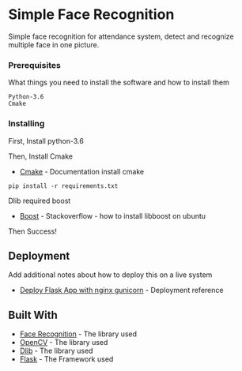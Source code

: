 # Simple Face Recognition

Simple face recognition for attendance system, detect and recognize multiple face in one picture.

### Prerequisites

What things you need to install the software and how to install them

```
Python-3.6
Cmake
```

### Installing

First, Install python-3.6

Then, Install Cmake
* [Cmake](https://cmake.org/install/) - Documentation install cmake

```
pip install -r requirements.txt
```

Dlib required boost
* [Boost](https://stackoverflow.com/questions/12578499/how-to-install-boost-on-ubuntu) - Stackoverflow - how to install libboost on ubuntu


Then Success!

## Deployment

Add additional notes about how to deploy this on a live system
* [Deploy Flask App with nginx gunicorn](https://medium.com/faun/deploy-flask-app-with-nginx-using-gunicorn-7fda4f50066a) - Deployment reference

## Built With

* [Face Recognition](https://github.com/ageitgey/face_recognition) - The library used
* [OpenCV](https://github.com/opencv) - The library used
* [Dlib](http://dlib.net/) - The library used
* [Flask](https://flask.palletsprojects.com/en/1.1.x/) - The Framework used
